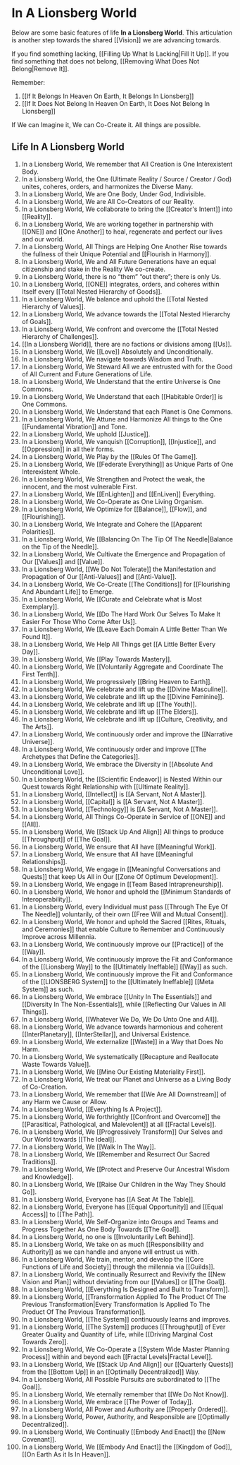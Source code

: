 # In A Lionsberg World

Below are some basic features of life **In a Lionsberg World**. This articulation is another step towards the shared [[Vision]] we are advancing towards. 

If you find something lacking, [[Filling Up What Is Lacking|Fill It Up]]. If you find something that does not belong, [[Removing What Does Not Belong|Remove It]]. 

Remember: 
1. [[If It Belongs In Heaven On Earth, It Belongs In Lionsberg]]  
2. [[If It Does Not Belong In Heaven On Earth, It Does Not Belong In Lionsberg]]  

If We can Imagine it, We can Co-Create it. All things are possible. 
## Life In A Lionsberg World  

1. In a Lionsberg World, We remember that All Creation is One Interexistent Body. 
2. In a Lionsberg World, the One (Ultimate Reality / Source / Creator / God) unites, coheres, orders, and harmonizes the Diverse Many. 
3. In a Lionsberg World, We are One Body, Under God, Indivisible.  
4. In a Lionsberg World, We are All Co-Creators of our Reality.    
5. In a Lionsberg World, We collaborate to bring the [[Creator's Intent]] into [[Reality]].   
6. In a Lionsberg World, We are working together in partnership with [[ONE]] and [[One Another]] to heal, regenerate and perfect our lives and our world.
7. In a Lionsberg World, All Things are Helping One Another Rise towards the fullness of their Unique Potential and [[Flourish in Harmony]].  
8. In a Lionsberg World, We and All Future Generations have an equal citizenship and stake in the Reality We co-create. 
9. In a Lionsberg World, there is no “them” “out there”; there is only Us.  
10. In a Lionsberg World, [[ONE]] integrates, orders, and coheres within Itself every [[Total Nested Hierarchy of Goods]].  
11. In a Lionsberg World, We balance and uphold the [[Total Nested Hierarchy of Values]].  
12. In a Lionsberg World, We advance towards the [[Total Nested Hierarchy of Goals]].  
13. In a Lionsberg World, We confront and overcome the [[Total Nested Hierarchy of Challenges]].  
14. [[In a Lionsberg World]], there are no factions or divisions among [[Us]].  
15. In a Lionsberg World, We [[Love]] Absolutely and Unconditionally.   
16. In a Lionsberg World, We navigate towards Wisdom and Truth.  
17. In a Lionsberg World, We Steward All we are entrusted with for the Good of All Current and Future Generations of Life.  
18. In a Lionsberg World, We Understand that the entire Universe is One Commons.  
19. In a Lionsberg World, We Understand that each [[Habitable Order]] is One Commons.  
20. In a Lionsberg World, We Understand that each Planet is One Commons.  
21. In a Lionsberg World, We Attune and Harmonize All things to the One [[Fundamental Vibration]] and Tone.  
22. In a Lionsberg World, We uphold [[Justice]].  
23. In a Lionsberg World, We vanquish [[Corruption]], [[Injustice]], and [[Oppression]] in all their forms.  
24. In a Lionsberg World, We Play by the [[Rules Of The Game]].  
25. In a Lionsberg World, We [[Federate Everything]] as Unique Parts of One Interexistent Whole.  
26. In a Lionsberg World, We Strengthen and Protect the weak, the innocent, and the most vulnerable First.  
27. In a Lionsberg World, We [[EnLighten]] and [[EnLiven]] Everything.  
28. In a Lionsberg World, We Co-Operate as One Living Organism.  
29. In a Lionsberg World, We Optimize for [[Balance]], [[Flow]], and [[Flourishing]]. 
30. In a Lionsberg World, We Integrate and Cohere the [[Apparent Polarities]].  
31. In a Lionsberg World, We [[Balancing On The Tip Of The Needle|Balance on the Tip of the Needle]].  
32. In a Lionsberg World, We Cultivate the Emergence and Propagation of Our [[Values]] and [[Value]].  
33. In a Lionsberg World, [[We Do Not Tolerate]] the Manifestation and Propagation of Our [[Anti-Values]] and [[Anti-Value]].  
34. In a Lionsberg World, We Co-Create [[The Conditions]] for [[Flourishing And Abundant Life]] to Emerge. 
35. In a Lionsberg World, We [[Curate and Celebrate what is Most Exemplary]].  
36. In a Lionsberg World, We [[Do The Hard Work Our Selves To Make It Easier For Those Who Come After Us]].  
37. In a Lionsberg World, We [[Leave Each Domain A Little Better Than We Found It]].  
38. In a Lionsberg World, We Help All Things get [[A Little Better Every Day]].  
39. In a Lionsberg World, We [[Play Towards Mastery]].  
40. In a Lionsberg World, We [[Voluntarily Aggregate and Coordinate The First Tenth]].  
41. In a Lionsberg World, We progressively [[Bring Heaven to Earth]].  
42. In a Lionsberg World, We celebrate and lift up the [[Divine Masculine]].  
43. In a Lionsberg World, We celebrate and lift up the [[Divine Feminine]].  
44. In a Lionsberg World, We celebrate and lift up [[The Youth]].  
45. In a Lionsberg World, We celebrate and lift up [[The Elders]].  
46. In a Lionsberg World, We celebrate and lift up [[Culture, Creativity, and The Arts]].  
47. In a Lionsberg World, We continuously order and improve the [[Narrative Universe]].  
48. In a Lionsberg World, We continuously order and improve [[The Archetypes that Define the Categories]].    
49. In a Lionsberg World, We embrace the Diversity in [[Absolute And Unconditional Love]].  
50. In a Lionsberg World, the [[Scientific Endeavor]] is Nested Within our Quest towards Right Relationship with [[Ultimate Reality]].   
51. In a Lionsberg World, [[Intellect]] is [[A Servant, Not A Master]].   
52. In a Lionsberg World, [[Capital]] is [[A Servant, Not A Master]]. 
53. In a Lionsberg World, [[Technology]] is [[A Servant, Not A Master]].  
54. In a Lionsberg World, All Things Co-Operate in Service of [[ONE]] and [[All]].  
55. In a Lionsberg World, We [[Stack Up And Align]] All things to produce [[Throughput]] of [[The Goal]].  
56. In a Lionsberg World, We ensure that All have [[Meaningful Work]].  
57. In a Lionsberg World, We ensure that All have [[Meaningful Relationships]].  
58. In a Lionsberg World, We engage in [[Meaningful Conversations and Quests]] that keep Us All in Our [[Zone Of Optimum Development]].  
59. In a Lionsberg World, We engage in [[Team Based Intrapreneurship]].  
60. In a Lionsberg World, We honor and uphold the [[Minimum Standards of Interoperability]].  
61. In a Lionsberg World, every Individual must pass [[Through The Eye Of The Needle]] voluntarily, of their own [[Free Will and Mutual Consent]].  
62. In a Lionsberg World, We honor and uphold the Sacred [[Rites, Rituals, and Ceremonies]] that enable Culture to Remember and Continuously Improve across Millennia.   
63. In a Lionsberg World, We continuously improve our [[Practice]] of the [[Way]].  
64. In a Lionsberg World, We continuously improve the Fit and Conformance of the [[Lionsberg Way]] to the [[Ultimately Ineffable]] [[Way]] as such.   
65. In a Lionsberg World, We continuously improve the Fit and Conformance of the [[LIONSBERG System]] to the [[Ultimately Ineffable]] [[Meta System]] as such. 
66. In a Lionsberg World, We embrace [[Unity In The Essentials]] and [[Diversity In The Non-Essentials]], while [[Reflecting Our Values in All Things]].  
67. In a Lionsberg World, [[Whatever We Do, We Do Unto One and All]].  
68. In a Lionsberg World, We advance towards harmonious and coherent [[InterPlanetary]], [[InterStellar]], and Universal Existence.   
69. In a Lionsberg World, We externalize [[Waste]] in a Way that Does No Harm.  
70. In a Lionsberg World, We systematically [[Recapture and Reallocate Waste Towards Value]].  
71. In a Lionsberg World, We [[Mine Our Existing Materiality First]].  
72. In a Lionsberg World, We treat our Planet and Universe as a Living Body of Co-Creation.  
73. In a Lionsberg World, We remember that [[We Are All Downstream]] of any Harm we Cause or Allow.  
74. In a Lionsberg World, [[Everything Is A Project]].  
75. In a Lionsberg World, We forthrightly [[Confront and Overcome]] the [[Parasitical, Pathological, and Malevolent]] at all [[Fractal Levels]].   
76. In a Lionsberg World, We [[Progressively Transform]] Our Selves and Our World towards [[The Ideal]].  
77. In a Lionsberg World, We [[Walk In The Way]].  
78. In a Lionsberg World, We [[Remember and Resurrect Our Sacred Traditions]].  
79. In a Lionsberg World, We [[Protect and Preserve Our Ancestral Wisdom and Knowledge]].  
80. In a Lionsberg World, We [[Raise Our Children in the Way They Should Go]].  
81. In a Lionsberg World, Everyone has [[A Seat At The Table]].  
82. In a Lionsberg World, Everyone has [[Equal Opportunity]] and [[Equal Access]] to [[The Path]].  
83. In a Lionsberg World, We Self-Organize into Groups and Teams and Progress Together As One Body Towards [[The Goal]].  
84. In a Lionsberg World, no one is [[Involuntarily Left Behind]].  
85. In a Lionsberg World, We take on as much [[Responsibility and Authority]] as we can handle and anyone will entrust us with.  
86. In a Lionsberg World, We train, mentor, and develop the [[Core Functions of Life and Society]] through the millennia via [[Guilds]].  
87. In a Lionsberg World, We continually Resurrect and Revivify the [[New Vision and Plan]] without deviating from our [[Values]] or [[The Goal]].   
88. In a Lionsberg World, [[Everything Is Designed and Built to Transform]].   
89. In a Lionsberg World, [[Transformation Applied To The Product Of The Previous Transformation|Every Transformation Is Applied To The Product Of The Previous Transformation]].   
90. In a Lionsberg World, [[The System]] continuously learns and improves.  
91. In a Lionsberg World, [[The System]] produces [[Throughput]] of Ever Greater Quality and Quantity of Life, while [[Driving Marginal Cost Towards Zero]].  
92. In a Lionsberg World, We Co-Operate a [[System Wide Master Planning Process]] within and beyond each [[Fractal Levels|Fractal Level]].  
93. In a Lionsberg World, We [[Stack Up And Align]] our [[Quarterly Quests]] from the [[Bottom Up]] in an [[Optimally Decentralized]] Way.  
94. In a Lionsberg World, All Possible Pursuits are subordinated to [[The Goal]].  
95. In a Lionsberg World, We eternally remember that [[We Do Not Know]].  
96. In a Lionsberg World, We embrace [[The Power of Today]].  
97. In a Lionsberg World, All Power and Authority are [[Properly Ordered]].  
98. In a Lionsberg World, Power, Authority, and Responsible are [[Optimally Decentralized]].  
99. In a Lionsberg World, We Continually [[Embody And Enact]] the [[New Covenant]].  
100. In a Lionsberg World, We [[Embody And Enact]] the [[Kingdom of God]], [[On Earth As it Is In Heaven]].  


